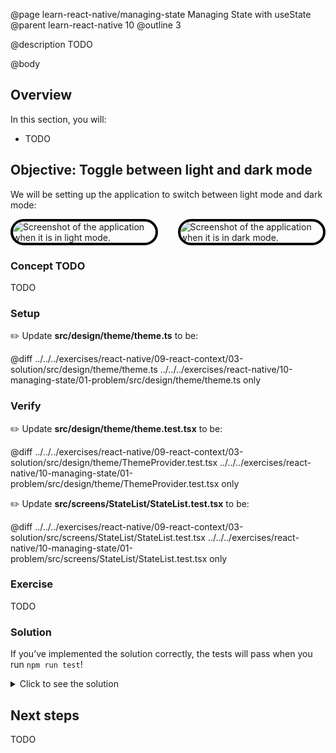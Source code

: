 @page learn-react-native/managing-state Managing State with useState
@parent learn-react-native 10
@outline 3

@description TODO

@body

## Overview

In this section, you will:

- TODO

## Objective: Toggle between light and dark mode

We will be setting up the application to switch between light mode and dark mode:
<div style="display: flex; flex-direction: row; gap: 2rem">
  <img alt="Screenshot of the application when it is in light mode." src="../static/img/react-native/10-managing-state/lightMode.png" style="max-height: 750px; border: 4px solid black; border-radius: 25px;"/>
  <img alt="Screenshot of the application when it is in dark mode." src="../static/img/react-native/10-managing-state/darkMode.png" style="max-height: 750px; border: 4px solid black; border-radius: 25px;"/>
</div>

### Concept TODO

TODO

### Setup

✏️ Update **src/design/theme/theme.ts** to be:

@diff ../../../exercises/react-native/09-react-context/03-solution/src/design/theme/theme.ts ../../../exercises/react-native/10-managing-state/01-problem/src/design/theme/theme.ts only

### Verify

✏️ Update **src/design/theme/theme.test.tsx** to be:

@diff ../../../exercises/react-native/09-react-context/03-solution/src/design/theme/ThemeProvider.test.tsx ../../../exercises/react-native/10-managing-state/01-problem/src/design/theme/ThemeProvider.test.tsx only

✏️ Update **src/screens/StateList/StateList.test.tsx** to be:

@diff ../../../exercises/react-native/09-react-context/03-solution/src/screens/StateList/StateList.test.tsx ../../../exercises/react-native/10-managing-state/01-problem/src/screens/StateList/StateList.test.tsx only

### Exercise

TODO

### Solution

If you’ve implemented the solution correctly, the tests will pass when you run `npm run test`!

<details>
<summary>Click to see the solution</summary>

✏️ Update **src/screens/StateList/StateList.tsx** to be:

@diff ../../../exercises/react-native/09-react-context/03-solution/src/screens/StateList/StateList.tsx ../../../exercises/react-native/10-managing-state/01-solution/src/screens/StateList/StateList.tsx only

✏️ Update **src/design/theme/ThemeProvider.tsx** to be:

@diff ../../../exercises/react-native/09-react-context/03-solution/src/design/theme/ThemeProvider.tsx ../../../exercises/react-native/10-managing-state/01-solution/src/design/theme/ThemeProvider.tsx only

</details>

## Next steps

TODO